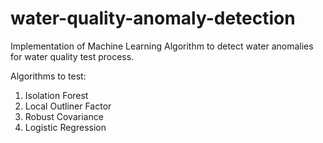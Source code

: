 # water-quality-anomaly-detection
Implementation of Machine Learning Algorithm to detect water anomalies for water quality test process.

Algorithms to test:

1. Isolation Forest
2. Local Outliner Factor
3. Robust Covariance
4. Logistic Regression
